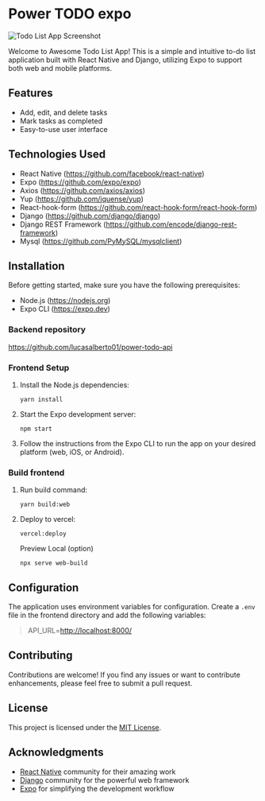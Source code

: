 # Power TODO expo

![Todo List App Screenshot](./screenshot.png)

Welcome to Awesome Todo List App! This is a simple and intuitive to-do list application built with React Native and Django, utilizing Expo to support both web and mobile platforms.

## Features

- Add, edit, and delete tasks
- Mark tasks as completed
- Easy-to-use user interface

## Technologies Used

- React Native (<https://github.com/facebook/react-native>)
- Expo (<https://github.com/expo/expo>)
- Axios (<https://github.com/axios/axios>)
- Yup (<https://github.com/jquense/yup>)
- React-hook-form (<https://github.com/react-hook-form/react-hook-form>)
- Django (<https://github.com/django/django>)
- Django REST Framework (<https://github.com/encode/django-rest-framework>)
- Mysql (<https://github.com/PyMySQL/mysqlclient>)

## Installation

Before getting started, make sure you have the following prerequisites:

- Node.js (<https://nodejs.org>)
- Expo CLI (<https://expo.dev>)

### Backend repository

<https://github.com/lucasalberto01/power-todo-api>

### Frontend Setup

1. Install the Node.js dependencies:

    ```ssh
    yarn install
    ```

2. Start the Expo development server:

    ```ssh
    npm start
    ```

3. Follow the instructions from the Expo CLI to run the app on your desired platform (web, iOS, or Android).

### Build frontend

1. Run build command:

    ```ssh
    yarn build:web
    ```

2. Deploy to vercel:

    ```ssh
    vercel:deploy
    ```

    Preview Local (option)

    ```ssh
    npx serve web-build
    ```

## Configuration

The application uses environment variables for configuration. Create a `.env` file in the frontend directory and add the following variables:

> API_URL=<http://localhost:8000/>

## Contributing

Contributions are welcome! If you find any issues or want to contribute enhancements, please feel free to submit a pull request.

## License

This project is licensed under the [MIT License](LICENSE).

## Acknowledgments

- [React Native](https://reactnative.dev) community for their amazing work
- [Django](https://www.djangoproject.com) community for the powerful web framework
- [Expo](https://expo.dev) for simplifying the development workflow

